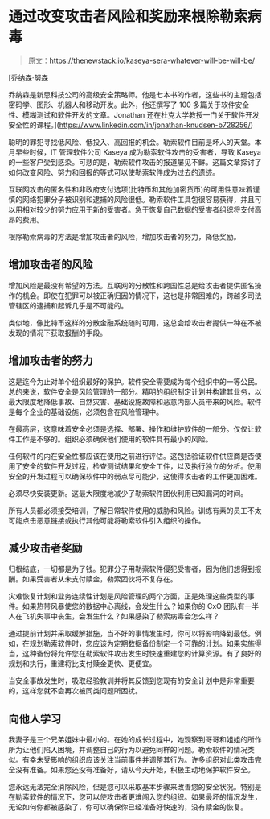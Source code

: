 # 通过改变攻击者风险和奖励来根除勒索病毒

> 原文：<https://thenewstack.io/kaseya-sera-whatever-will-be-will-be/>

[](https://www.linkedin.com/in/jonathan-knudsen-b728256/)

 [乔纳森·努森

乔纳森是新思科技公司的高级安全策略师。他是七本书的作者，这些书的主题包括密码学、图形、机器人和移动开发。此外，他还撰写了 100 多篇关于软件安全性、模糊测试和软件开发的文章。Jonathan 还在杜克大学教授一门关于软件开发安全性的课程。](https://www.linkedin.com/in/jonathan-knudsen-b728256/) [](https://www.linkedin.com/in/jonathan-knudsen-b728256/)

聪明的罪犯寻找低风险、低投入、高回报的机会。勒索软件目前是坏人的天堂。本月早些时候，IT 管理软件公司 Kaseya 成为勒索软件攻击的受害者，导致 Kaseya 的一些客户受到感染。可悲的是，勒索软件攻击的报道屡见不鲜。这篇文章探讨了如何改变风险、努力和回报的等式可以使勒索软件成为过去的遗迹。

互联网攻击的匿名性和非政府支付选项(比特币和其他加密货币)的可用性意味着谨慎的网络犯罪分子被识别和逮捕的风险很低。勒索软件工具包很容易获得，并且可以用相对较少的努力应用于新的受害者。急于恢复自己数据的受害者组织将支付高昂的费用。

根除勒索病毒的方法是增加攻击者的风险，增加攻击者的努力，降低奖励。

## 增加攻击者的风险

增加风险是最没有希望的方法。互联网的分散性和跨国性总是给攻击者提供匿名操作的机会。即使在犯罪可以被正确归因的情况下，这也是非常困难的，跨越多司法管辖区的逮捕和起诉几乎是不可能的。

类似地，像比特币这样的分散金融系统随时可用，这总会给攻击者提供一种在不被发现的情况下获取报酬的手段。

## 增加攻击者的努力

这是迄今为止对单个组织最好的保护。软件安全需要成为每个组织中的一等公民。总的来说，软件安全是风险管理的一部分。精明的组织制定计划并构建其业务，以最大限度地降低事故、自然灾害、基础设施故障和恶意内部人员带来的风险。软件是每个企业的基础设施，必须包含在风险管理中。

在最高层，这意味着安全必须是选择、部署、操作和维护软件的一部分。仅仅让软件工作是不够的。组织必须确保他们使用的软件具有最小的风险。

任何软件的内在安全性都应该在使用之前进行评估。这包括验证软件供应商是否使用了安全的软件开发过程，检查测试结果和安全工件，以及执行独立的分析。使用安全的开发过程可以确保软件中的弱点尽可能少，这使得攻击者的工作更加困难。

必须尽快安装更新。这最大限度地减少了勒索软件团伙利用已知漏洞的时间。

所有人员都必须接受培训，了解日常软件使用的威胁和风险。训练有素的员工不太可能点击恶意链接或执行其他可能将勒索软件引入组织的操作。

## 减少攻击者奖励

归根结底，一切都是为了钱。犯罪分子用勒索软件侵犯受害者，因为他们想得到报酬。如果受害者从未支付赎金，勒索团伙将不复存在。

灾难恢复计划和业务连续性计划是风险管理的两个方面，正是处理这些类型的事件。如果热带风暴使您的数据中心离线，会发生什么？如果你的 CxO 团队有一半人在飞机失事中丧生，会发生什么？如果感染了勒索病毒会怎么样？

通过提前计划并采取缓解措施，当不好的事情发生时，你可以将影响降到最低。例如，在规划勒索软件时，您应该为定期数据备份制定一个可靠的计划。如果实施得当，这种备份将允许您在勒索软件攻击发生时快速重建您的计算资源。有了良好的规划和执行，重建将比支付赎金更快、更便宜。

当安全事故发生时，吸取经验教训并将其反馈到您现有的安全计划中是非常重要的，这样您就不会再次被同类问题所困扰。

## 向他人学习

我妻子是三个兄弟姐妹中最小的。在她的成长过程中，她观察到哥哥和姐姐的所作所为让他们陷入困境，并调整自己的行为以避免同样的问题。勒索软件的情况类似。有幸未受影响的组织应该关注当前事件并调整其行为。许多组织对此类攻击完全没有准备。如果您还没有准备好，请从今天开始，积极主动地保护软件安全。

您永远无法完全消除风险，但是您可以采取基本步骤来改善您的安全状况。特别是在勒索软件的情况下，您可以使攻击者更难闯入您的组织。如果最坏的情况发生，无论如何你都被感染了，你可以确保你已经准备好快速的，没有赎金的恢复。

<svg xmlns:xlink="http://www.w3.org/1999/xlink" viewBox="0 0 68 31" version="1.1"><title>Group</title> <desc>Created with Sketch.</desc></svg>